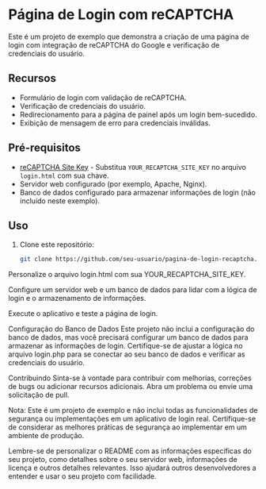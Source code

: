 # Página de Login com reCAPTCHA

Este é um projeto de exemplo que demonstra a criação de uma página de login com integração de reCAPTCHA do Google e verificação de credenciais do usuário.

## Recursos

- Formulário de login com validação de reCAPTCHA.
- Verificação de credenciais do usuário.
- Redirecionamento para a página de painel após um login bem-sucedido.
- Exibição de mensagem de erro para credenciais inválidas.

## Pré-requisitos

- [reCAPTCHA Site Key](https://www.google.com/recaptcha) - Substitua `YOUR_RECAPTCHA_SITE_KEY` no arquivo `login.html` com sua chave.
- Servidor web configurado (por exemplo, Apache, Nginx).
- Banco de dados configurado para armazenar informações de login (não incluído neste exemplo).

## Uso

1. Clone este repositório:

   ```sh
   git clone https://github.com/seu-usuario/pagina-de-login-recaptcha.git
Personalize o arquivo login.html com sua YOUR_RECAPTCHA_SITE_KEY.

Configure um servidor web e um banco de dados para lidar com a lógica de login e o armazenamento de informações.

Execute o aplicativo e teste a página de login.

Configuração do Banco de Dados
Este projeto não inclui a configuração do banco de dados, mas você precisará configurar um banco de dados para armazenar as informações de login. Certifique-se de ajustar a lógica no arquivo login.php para se conectar ao seu banco de dados e verificar as credenciais do usuário.

Contribuindo
Sinta-se à vontade para contribuir com melhorias, correções de bugs ou adicionar recursos adicionais. Abra um problema ou envie uma solicitação de pull.


Nota: Este é um projeto de exemplo e não inclui todas as funcionalidades de segurança ou implementações em um aplicativo de login real. Certifique-se de considerar as melhores práticas de segurança ao implementar em um ambiente de produção.


Lembre-se de personalizar o README com as informações específicas do seu projeto, como detalhes sobre o seu servidor web, informações de licença e outros detalhes relevantes. Isso ajudará outros desenvolvedores a entender e usar o seu projeto com facilidade.